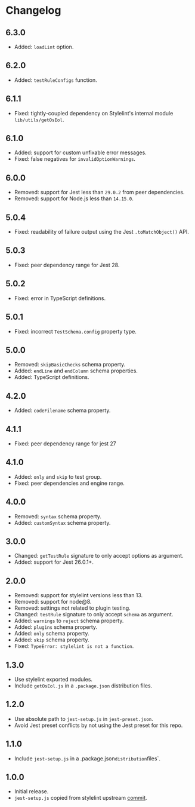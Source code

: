 # Changelog

## 6.3.0

- Added: `loadLint` option.

## 6.2.0

- Added: `testRuleConfigs` function.

## 6.1.1

- Fixed: tightly-coupled dependency on Stylelint's internal module `lib/utils/getOsEol`.

## 6.1.0

- Added: support for custom unfixable error messages.
- Fixed: false negatives for `invalidOptionWarnings`.

## 6.0.0

- Removed: support for Jest less than `29.0.2` from peer dependencies.
- Removed: support for Node.js less than `14.15.0`.

## 5.0.4

- Fixed: readability of failure output using the Jest `.toMatchObject()` API.

## 5.0.3

- Fixed: peer dependency range for Jest 28.

## 5.0.2

- Fixed: error in TypeScript definitions.

## 5.0.1

- Fixed: incorrect `TestSchema.config` property type.

## 5.0.0

- Removed: `skipBasicChecks` schema property.
- Added: `endLine` and `endColumn` schema properties.
- Added: TypeScript definitions.

## 4.2.0

- Added: `codeFilename` schema property.

## 4.1.1

- Fixed: peer dependency range for jest 27

## 4.1.0

- Added: `only` and `skip` to test group.
- Fixed: peer dependencies and engine range.

## 4.0.0

- Removed: `syntax` schema property.
- Added: `customSyntax` schema property.

## 3.0.0

- Changed: `getTestRule` signature to only accept options as argument.
- Added: support for Jest 26.0.1+.

## 2.0.0

- Removed: support for stylelint versions less than 13.
- Removed: support for node@8.
- Removed: settings not related to plugin testing.
- Changed: `testRule` signature to only accept `schema` as argument.
- Added: `warnings` to `reject` schema property.
- Added: `plugins` schema property.
- Added: `only` schema property.
- Added: `skip` schema property.
- Fixed: `TypeError: stylelint is not a function`.

## 1.3.0

- Use stylelint exported modules.
- Include `getOsEol.js` in a `.package.json` distribution files.

## 1.2.0

- Use absolute path to `jest-setup.js` in `jest-preset.json`.
- Avoid Jest preset conflicts by not using the Jest preset for this repo.

## 1.1.0

- Include `jest-setup.js` in a .package.json`distribution`files`.

## 1.0.0

- Initial release.
- `jest-setup.js` copied from stylelint upstream [commit](https://github.com/stylelint/stylelint/blob/4c90af5863acf3026d8424b49a78189106f052dc/jest-setup.js).
